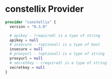 # constellix Provider

[embedmd]:# (constellix.tf)
```tf
provider "constellix" {
  version = "0.3.0"

  # apikey - (required) is a type of string
  apikey = null
  # insecure - (optional) is a type of bool
  insecure = null
  # proxyurl - (optional) is a type of string
  proxyurl = null
  # secretkey - (required) is a type of string
  secretkey = null
}
```
